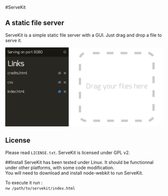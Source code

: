 #ServeKit
## A static file server
ServeKit is a simple static file server with a GUI. Just drag and drop a file to serve it.  

![Screenshot](img_pub/screenshot01.png)

## License
Please read `LICENSE.txt`. ServeKit is licensed under GPL v2.

##Install
ServeKit has been tested under Linux. It should be functionnal under other platforms, with some code modification.  
You will need to download and install node-webkit to run ServeKit.  

To execute it run :  
`nw /path/to/servekit/index.html`